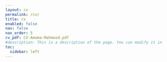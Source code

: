 ```yaml
---
layout: cv
permalink: /cv/
title: cv
enabled: false
nav: false
nav_order: 5
cv_pdf: CV-Amama-Mahmood.pdf
#description: This is a description of the page. You can modify it in '_pages/cv.md'. You can also change or remove the top pdf download button.
toc:
  sidebar: left
---
```

